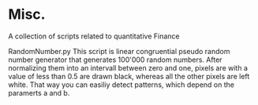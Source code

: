 # Misc.
A collection of scripts related to quantitative Finance

RandomNumber.py
This script is linear congruential pseudo random number generator that generates 100'000 random numbers. After normalizing them into an intervall between zero and one, pixels are with a value of less than 0.5 are drawn black, whereas all the other pixels are left white. That way you can easiliy detect patterns, which depend on the paramerts a and b.
